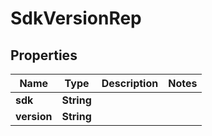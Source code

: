 

# SdkVersionRep


## Properties

| Name | Type | Description | Notes |
|------------ | ------------- | ------------- | -------------|
|**sdk** | **String** |  |  |
|**version** | **String** |  |  |



